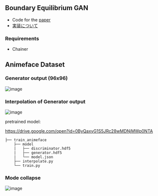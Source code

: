 ## Boundary Equilibrium GAN

- Code for the [paper](https://arxiv.org/abs/1703.10717)
- [実装について](http://musyoku.github.io/2017/04/16/Boundary-Equilibrium-Generative-Adversarial-Networks/)

### Requirements

- Chainer

## Animeface Dataset

### Generator output (96x96)

![image](https://github.com/musyoku/musyoku.github.io/blob/master/images/post/2017-04-16/gen_output.png?raw=true)

### Interpolation of Generator output

![image](https://github.com/musyoku/musyoku.github.io/blob/master/images/post/2017-04-16/analogy.png?raw=true)

pretrained model:

https://drive.google.com/open?id=0ByQaxyG1S5JRc28wMDNjMWp0NTA

```
├── train_animeface
    ├── model
    |   ├── discriminator.hdf5
    |   ├── generator.hdf5
    |   └── model.json
    ├── interpolate.py
    └── train.py
```

### Mode collapse

![image](https://github.com/musyoku/musyoku.github.io/blob/master/images/post/2017-04-16/mode_collapse_2.png?raw=true)
